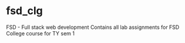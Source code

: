 # fsd_clg
 
FSD - Full stack web development
Contains all lab assignments for FSD College course for TY sem 1

